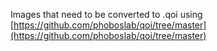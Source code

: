 Images that need to be converted to .qoi using [https://github.com/phoboslab/qoi/tree/master](https://github.com/phoboslab/qoi/tree/master)
